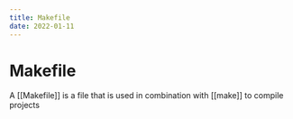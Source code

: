 ```yaml
---
title: Makefile
date: 2022-01-11
---
```


# Makefile
A [[Makefile]] is a file that is used in combination with [[make]] to compile projects

